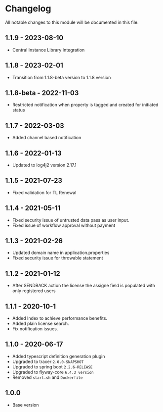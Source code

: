 
# Changelog
All notable changes to this module will be documented in this file.

## 1.1.9 - 2023-08-10

- Central Instance Library Integration

## 1.1.8 - 2023-02-01

- Transition from 1.1.8-beta version to 1.1.8 version

## 1.1.8-beta - 2022-11-03

- Restricted notification when property is tagged and created for initiated status

## 1.1.7 - 2022-03-03

- Added channel based notification

## 1.1.6 - 2022-01-13

- Updated to log4j2 version 2.17.1

## 1.1.5 - 2021-07-23

- Fixed validation for TL Renewal

## 1.1.4 - 2021-05-11

- Fixed security issue of untrusted data pass as user input.
- Fixed issue of workflow approval without payment

## 1.1.3 - 2021-02-26
- Updated domain name in application.properties
- Fixed security issue for throwable statement

## 1.1.2 - 2021-01-12
- After SENDBACK action the license the assigne field is populated with only registered users


## 1.1.1 - 2020-10-1

- Added Index to achieve performance benefits.
- Added plain license search.
- Fix notification issues. 

## 1.1.0 - 2020-06-17

- Added typescript definition generation plugin
- Upgraded to tracer:`2.0.0-SNAPSHOT`
- Upgraded to spring boot `2.2.6-RELEASE`
- Upgraded to flyway-core `6.4.3 version`
- Removed `start.sh` and `Dockerfile`

## 1.0.0

- Base version
